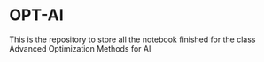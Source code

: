 # OPT-AI
This is the repository to store all the notebook finished for the class Advanced Optimization Methods for AI
